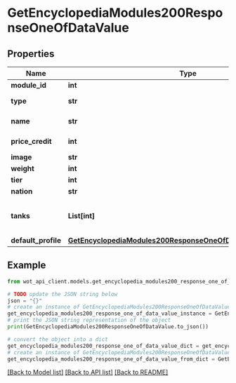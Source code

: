# GetEncyclopediaModules200ResponseOneOfDataValue


## Properties

Name | Type | Description | Notes
------------ | ------------- | ------------- | -------------
**module_id** | **int** | Module ID | 
**type** | **str** | Module type | 
**name** | **str** | Module name | 
**price_credit** | **int** | Cost in credits | 
**image** | **str** | Image link | 
**weight** | **int** | Weight (kg) | 
**tier** | **int** | Tier | 
**nation** | **str** | Nation | 
**tanks** | **List[int]** | Vehicles compatible with module | 
**default_profile** | [**GetEncyclopediaModules200ResponseOneOfDataValueDefaultProfile**](GetEncyclopediaModules200ResponseOneOfDataValueDefaultProfile.md) |  | [optional] 

## Example

```python
from wot_api_client.models.get_encyclopedia_modules200_response_one_of_data_value import GetEncyclopediaModules200ResponseOneOfDataValue

# TODO update the JSON string below
json = "{}"
# create an instance of GetEncyclopediaModules200ResponseOneOfDataValue from a JSON string
get_encyclopedia_modules200_response_one_of_data_value_instance = GetEncyclopediaModules200ResponseOneOfDataValue.from_json(json)
# print the JSON string representation of the object
print(GetEncyclopediaModules200ResponseOneOfDataValue.to_json())

# convert the object into a dict
get_encyclopedia_modules200_response_one_of_data_value_dict = get_encyclopedia_modules200_response_one_of_data_value_instance.to_dict()
# create an instance of GetEncyclopediaModules200ResponseOneOfDataValue from a dict
get_encyclopedia_modules200_response_one_of_data_value_from_dict = GetEncyclopediaModules200ResponseOneOfDataValue.from_dict(get_encyclopedia_modules200_response_one_of_data_value_dict)
```
[[Back to Model list]](../README.md#documentation-for-models) [[Back to API list]](../README.md#documentation-for-api-endpoints) [[Back to README]](../README.md)


